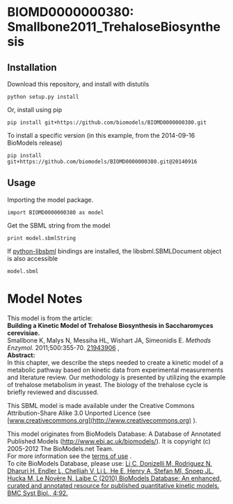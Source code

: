 # BIOMD0000000380: Smallbone2011_TrehaloseBiosynthesis

## Installation

Download this repository, and install with distutils

`python setup.py install`

Or, install using pip

`pip install git+https://github.com/biomodels/BIOMD0000000380.git`

To install a specific version (in this example, from the 2014-09-16 BioModels release)

`pip install git+https://github.com/biomodels/BIOMD0000000380.git@20140916`

## Usage

Importing the model package.

`import BIOMD0000000380 as model`

Get the SBML string from the model

`print model.sbmlString`

If [python-libsbml](https://pypi.python.org/pypi/python-libsbml) bindings are
installed, the libsbml.SBMLDocument object is also accessible

`model.sbml`


# Model Notes


This model is from the article:  
**Building a Kinetic Model of Trehalose Biosynthesis in Saccharomyces cerevisiae.**   
Smallbone K, Malys N, Messiha HL, Wishart JA, Simeonidis E. _Methods Enzymol._
2011;500:355-70. [21943906](http://www.ncbi.nlm.nih.gov/pubmed/21943906) ,  
**Abstract:**   
In this chapter, we describe the steps needed to create a kinetic model of a
metabolic pathway based on kinetic data from experimental measurements and
literature review. Our methodology is presented by utilizing the example of
trehalose metabolism in yeast. The biology of the trehalose cycle is briefly
reviewed and discussed.

This SBML model is made available under the Creative Commons Attribution-Share
Alike 3.0 Unported Licence (see
[www.creativecommons.org](http://www.creativecommons.org) ).

This model originates from BioModels Database: A Database of Annotated
Published Models (http://www.ebi.ac.uk/biomodels/). It is copyright (c)
2005-2012 The BioModels.net Team.  
For more information see the [terms of
use](http://www.ebi.ac.uk/biomodels/legal.html) .  
To cite BioModels Database, please use: [Li C, Donizelli M, Rodriguez N,
Dharuri H, Endler L, Chelliah V, Li L, He E, Henry A, Stefan MI, Snoep JL,
Hucka M, Le Novère N, Laibe C (2010) BioModels Database: An enhanced, curated
and annotated resource for published quantitative kinetic models. BMC Syst
Biol., 4:92.](http://www.ncbi.nlm.nih.gov/pubmed/20587024)


